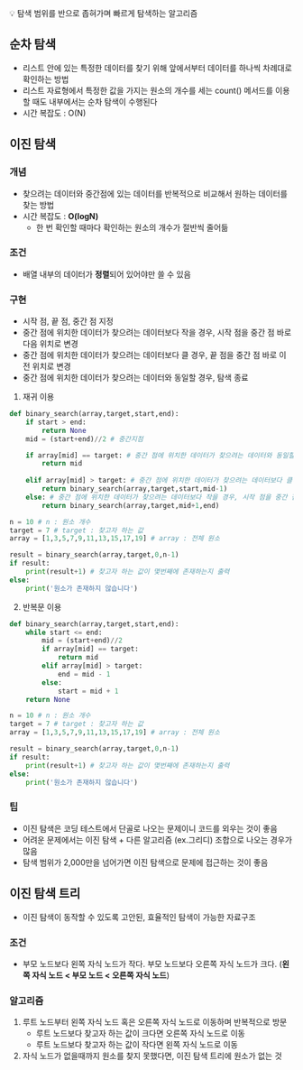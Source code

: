 
💡 탐색 범위를 반으로 좁혀가며 빠르게 탐색하는 알고리즘



## 순차 탐색

- 리스트 안에 있는 특정한 데이터를 찾기 위해 앞에서부터 데이터를 하나씩 차례대로 확인하는 방법
- 리스트 자료형에서 특정한 값을 가지는 원소의 개수를 세는 count() 메서드를 이용할 때도 내부에서는 순차 탐색이 수행된다
- 시간 복잡도 : O(N)

## 이진 탐색

### 개념

- 찾으려는 데이터와 중간점에 있는 데이터를 반복적으로 비교해서 원하는 데이터를 찾는 방법
- 시간 복잡도 : **O(logN)**
    - 한 번 확인할 때마다 확인하는 원소의 개수가 절반씩 줄어듦

### **조건**

- 배열 내부의 데이터가 **정렬**되어 있어야만 쓸 수 있음

### 구현

- 시작 점, 끝 점, 중간 점 지정
- 중간 점에 위치한 데이터가 찾으려는 데이터보다 작을 경우, 시작 점을 중간 점 바로 다음 위치로 변경
- 중간 점에 위치한 데이터가 찾으려는 데이터보다 클 경우, 끝 점을 중간 점 바로 이전 위치로 변경
- 중간 점에 위치한 데이터가 찾으려는 데이터와 동일할 경우, 탐색 종료
1. 재귀 이용

```python
def binary_search(array,target,start,end):
    if start > end:
        return None
    mid = (start+end)//2 # 중간지점

    if array[mid] == target: # 중간 점에 위치한 데이터가 찾으려는 데이터와 동일할 경우, 탐색 종료
        return mid
    
    elif array[mid] > target: # 중간 점에 위치한 데이터가 찾으려는 데이터보다 클 경우, 끝 점을 중간 점 바로 이전 위치로 변경
        return binary_search(array,target,start,mid-1)
    else: # 중간 점에 위치한 데이터가 찾으려는 데이터보다 작을 경우, 시작 점을 중간 점 바로 다음 위치로 변경
        return binary_search(array,target,mid+1,end)

n = 10 # n : 원소 개수
target = 7 # target : 찾고자 하는 값
array = [1,3,5,7,9,11,13,15,17,19] # array : 전체 원소

result = binary_search(array,target,0,n-1)
if result:
    print(result+1) # 찾고자 하는 값이 몇번째에 존재하는지 출력
else:
    print('원소가 존재하지 않습니다')
```

2. 반복문 이용

```python
def binary_search(array,target,start,end):
    while start <= end:
        mid = (start+end)//2
        if array[mid] == target:
            return mid
        elif array[mid] > target:
            end = mid - 1
        else:
            start = mid + 1
    return None

n = 10 # n : 원소 개수
target = 7 # target : 찾고자 하는 값
array = [1,3,5,7,9,11,13,15,17,19] # array : 전체 원소

result = binary_search(array,target,0,n-1)
if result:
    print(result+1) # 찾고자 하는 값이 몇번째에 존재하는지 출력
else:
    print('원소가 존재하지 않습니다')
```

### 팁

- 이진 탐색은 코딩 테스트에서 단골로 나오는 문제이니 코드를 외우는 것이 좋음
- 어려운 문제에서는 이진 탐색 + 다른 알고리즘 (ex.그리디) 조합으로 나오는 경우가 많음
- 탐색 범위가 2,000만을 넘어가면 이진 탐색으로 문제에 접근하는 것이 좋음

## 이진 탐색 트리

- 이진 탐색이 동작할 수 있도록 고안된, 효율적인 탐색이 가능한 자료구조

### 조건

- 부모 노드보다 왼쪽 자식 노드가 작다. 부모 노드보다 오른쪽 자식 노드가 크다. (**왼쪽 자식 노드 < 부모 노드 < 오른쪽 자식 노드**)

### 알고리즘

1. 루트 노드부터 왼쪽 자식 노드 혹은 오른쪽 자식 노드로 이동하며 반복적으로 방문
    - 루트 노드보다 찾고자 하는 값이 크다면 오른쪽 자식 노드로 이동
    - 루트 노드보다 찾고자 하는 값이 작다면 왼쪽 자식 노드로 이동
2. 자식 노드가 없을때까지 원소를 찾지 못했다면, 이진 탐색 트리에 원소가 없는 것
